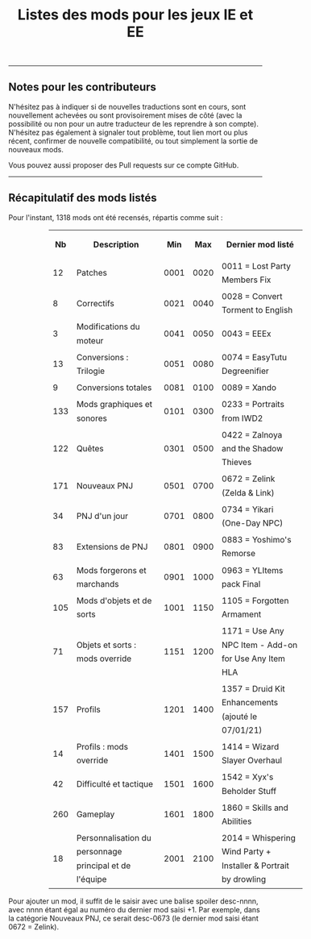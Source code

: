 <div align="center"><h1>Listes des mods pour les jeux IE et EE</h1>

</div><br>


<hr>


## Notes pour les contributeurs

N'hésitez pas à indiquer si de nouvelles traductions sont en cours, sont nouvellement achevées ou sont provisoirement mises de côté (avec la possibilité ou non pour un autre traducteur de les reprendre à son compte). N'hésitez pas également à signaler tout problème, tout lien mort ou plus récent, confirmer de nouvelle compatibilité, ou tout simplement la sortie de nouveaux mods. 

Vous pouvez aussi proposer des Pull requests sur ce compte GitHub.


<hr>


## Récapitulatif des mods listés

Pour l'instant, 1318 mods ont été recensés, répartis comme suit :


<div align="center">
<table class="tableau" style="margin-left: 80px;line-height: 170%;">
<tr style= "line-height: 300%;">
<th>Nb</th>
<th>Description</th>
<th>Min</th>
<th>Max</th>
<th>Dernier mod listé</th>
</tr>
<tr>
<td>12</td>
<td>Patches</td>
<td>0001</td>
<td>0020</td>
<td>0011 = Lost Party Members Fix</td>
</tr>
<tr>
<td>8</td>
<td>Correctifs</td>
<td>0021</td>
<td>0040</td>
<td>0028 = Convert Torment to English</td>
</tr>
<tr>
<td>3</td>
<td>Modifications du moteur</td>
<td>0041</td>
<td>0050</td>
<td>0043 = EEEx</td>
</tr>
<tr>
<td>13</td>
<td>Conversions : Trilogie</td>
<td>0051</td>
<td>0080</td>
<td>0074 = EasyTutu Degreenifier</td>
</tr>
<tr>
<td>9</td>
<td>Conversions totales</td>
<td>0081</td>
<td>0100</td>
<td>0089 = Xando</td>
</tr>

<tr>
<td>133</td>
<td>Mods graphiques et sonores</td>
<td>0101</td>
<td>0300</td>
<td>0233 = Portraits from IWD2</td>
</tr>

<tr>
<td>122</td>
<td>Quêtes</td>
<td>0301</td>
<td>0500</td>
<td>0422 = Zalnoya and the Shadow Thieves</td>
</tr>

<tr>
<td>171</td>
<td>Nouveaux PNJ</td>
<td>0501</td>
<td>0700</td>
<td>0672 = Zelink (Zelda & Link)</td>
</tr>

<tr>
<td>34</td>
<td>PNJ d'un jour</td>
<td>0701</td>
<td>0800</td>
<td>0734 = Yikari (One-Day NPC)</td>
</tr>

<tr>
<td>83</td>
<td>Extensions de PNJ</td>
<td>0801</td>
<td>0900</td>
<td>0883 = Yoshimo's Remorse</td>
</tr>

<tr>
<td>63</td>
<td>Mods forgerons et marchands</td>
<td>0901</td>
<td>1000</td>
<td>0963 = YLItems pack Final</td>
</tr>

<tr>
<td>105</td>
<td>Mods d'objets et de sorts</td>
<td>1001</td>
<td>1150</td>
<td>1105 = Forgotten Armament</td>
</tr>

<tr>
<td>71</td>
<td>Objets et sorts : mods override</td>
<td>1151</td>
<td>1200</td>
<td>1171 = Use Any NPC Item - Add-on for Use Any Item HLA</td>
</tr>

<tr>
<td>157</td>
<td>Profils</td>
<td>1201</td>
<td>1400</td>
<td>1357 = Druid Kit Enhancements (ajouté le 07/01/21)</td>
</tr>

<tr>
<td>14</td>
<td>Profils : mods override</td>
<td>1401</td>
<td>1500</td>
<td>1414 = Wizard Slayer Overhaul</td>
</tr>

<tr>
<td>42</td>
<td>Difficulté et tactique</td>
<td>1501</td>
<td>1600</td>
<td>1542 = Xyx's Beholder Stuff</td>
</tr>

<tr>
<td>260</td>
<td>Gameplay</td>
<td>1601</td>
<td>1800</td>
<td>1860 = Skills and Abilities</td>
</tr>

<tr>
<td>18</td>
<td>Personnalisation du personnage principal et de l'équipe</td>
<td>2001</td>
<td>2100</td>
<td>2014 = Whispering Wind Party + Installer & Portrait by drowling</td>
</tr>

</table>
</div>

Pour ajouter un mod, il suffit de le saisir avec une balise spoiler desc-nnnn, avec nnnn étant égal au numéro du dernier mod saisi +1. Par exemple, dans la catégorie Nouveaux PNJ, ce serait desc-0673 (le dernier mod saisi étant 0672 = Zelink).

